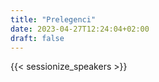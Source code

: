 ```yaml
---
title: "Prelegenci"
date: 2023-04-27T12:24:04+02:00
draft: false
---
```


{{< sessionize_speakers >}}